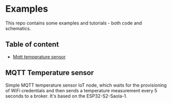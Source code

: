 # Examples

This repo contains some examples and tutorials - both code and schematics.

## Table of content 
* [Mqtt temperature sensor](mqtt-temperature-sensor)


## MQTT Temperature sensor

Simple MQTT temperature sensor IoT node, which waits for the provisioning of WiFi credentials and then sends a temperature measurement every 5 seconds to a broker. It's based on the ESP32-S2-Saola-1.
